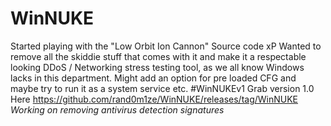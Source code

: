 # WinNUKE
Started playing with the "Low Orbit Ion Cannon" Source code xP Wanted to remove all the skiddie stuff that comes with it and make it a respectable looking DDoS / Networking stress testing tool, as we all know Windows lacks in this department. Might add an option for pre loaded CFG and maybe try to run it as a system service etc. ‪#‎WinNUKEv1‬
Grab version 1.0 Here https://github.com/rand0m1ze/WinNUKE/releases/tag/WinNUKE
*Working on removing antivirus detection signatures*
